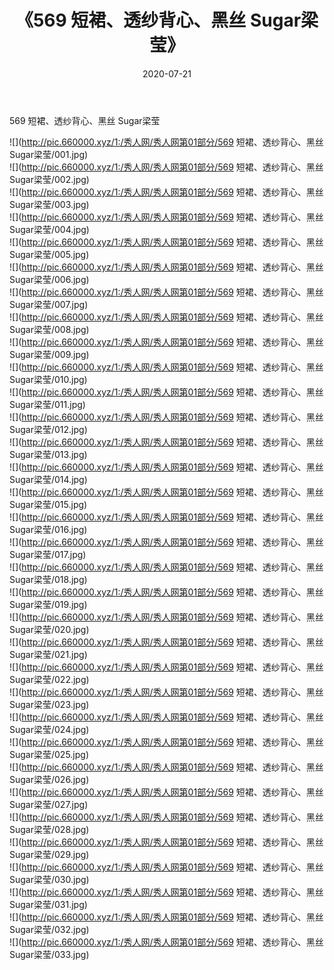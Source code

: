 ﻿---
layout: post
title:  《569 短裙、透纱背心、黑丝 Sugar梁莹》
date:   2020-07-21
img: http://pic.660000.xyz/1:/秀人网/秀人网第01部分/569 短裙、透纱背心、黑丝 Sugar梁莹/000.jpg
categories: [美女, 清纯, 唯美]
---

569 短裙、透纱背心、黑丝 Sugar梁莹

  ![](http://pic.660000.xyz/1:/秀人网/秀人网第01部分/569 短裙、透纱背心、黑丝 Sugar梁莹/001.jpg) <br> ![](http://pic.660000.xyz/1:/秀人网/秀人网第01部分/569 短裙、透纱背心、黑丝 Sugar梁莹/002.jpg) <br> ![](http://pic.660000.xyz/1:/秀人网/秀人网第01部分/569 短裙、透纱背心、黑丝 Sugar梁莹/003.jpg) <br> ![](http://pic.660000.xyz/1:/秀人网/秀人网第01部分/569 短裙、透纱背心、黑丝 Sugar梁莹/004.jpg) <br> ![](http://pic.660000.xyz/1:/秀人网/秀人网第01部分/569 短裙、透纱背心、黑丝 Sugar梁莹/005.jpg) <br> ![](http://pic.660000.xyz/1:/秀人网/秀人网第01部分/569 短裙、透纱背心、黑丝 Sugar梁莹/006.jpg) <br> ![](http://pic.660000.xyz/1:/秀人网/秀人网第01部分/569 短裙、透纱背心、黑丝 Sugar梁莹/007.jpg) <br> ![](http://pic.660000.xyz/1:/秀人网/秀人网第01部分/569 短裙、透纱背心、黑丝 Sugar梁莹/008.jpg) <br> ![](http://pic.660000.xyz/1:/秀人网/秀人网第01部分/569 短裙、透纱背心、黑丝 Sugar梁莹/009.jpg) <br> ![](http://pic.660000.xyz/1:/秀人网/秀人网第01部分/569 短裙、透纱背心、黑丝 Sugar梁莹/010.jpg) <br> ![](http://pic.660000.xyz/1:/秀人网/秀人网第01部分/569 短裙、透纱背心、黑丝 Sugar梁莹/011.jpg) <br> ![](http://pic.660000.xyz/1:/秀人网/秀人网第01部分/569 短裙、透纱背心、黑丝 Sugar梁莹/012.jpg) <br> ![](http://pic.660000.xyz/1:/秀人网/秀人网第01部分/569 短裙、透纱背心、黑丝 Sugar梁莹/013.jpg) <br> ![](http://pic.660000.xyz/1:/秀人网/秀人网第01部分/569 短裙、透纱背心、黑丝 Sugar梁莹/014.jpg) <br> ![](http://pic.660000.xyz/1:/秀人网/秀人网第01部分/569 短裙、透纱背心、黑丝 Sugar梁莹/015.jpg) <br> ![](http://pic.660000.xyz/1:/秀人网/秀人网第01部分/569 短裙、透纱背心、黑丝 Sugar梁莹/016.jpg) <br> ![](http://pic.660000.xyz/1:/秀人网/秀人网第01部分/569 短裙、透纱背心、黑丝 Sugar梁莹/017.jpg) <br> ![](http://pic.660000.xyz/1:/秀人网/秀人网第01部分/569 短裙、透纱背心、黑丝 Sugar梁莹/018.jpg) <br> ![](http://pic.660000.xyz/1:/秀人网/秀人网第01部分/569 短裙、透纱背心、黑丝 Sugar梁莹/019.jpg) <br> ![](http://pic.660000.xyz/1:/秀人网/秀人网第01部分/569 短裙、透纱背心、黑丝 Sugar梁莹/020.jpg) <br> ![](http://pic.660000.xyz/1:/秀人网/秀人网第01部分/569 短裙、透纱背心、黑丝 Sugar梁莹/021.jpg) <br> ![](http://pic.660000.xyz/1:/秀人网/秀人网第01部分/569 短裙、透纱背心、黑丝 Sugar梁莹/022.jpg) <br> ![](http://pic.660000.xyz/1:/秀人网/秀人网第01部分/569 短裙、透纱背心、黑丝 Sugar梁莹/023.jpg) <br> ![](http://pic.660000.xyz/1:/秀人网/秀人网第01部分/569 短裙、透纱背心、黑丝 Sugar梁莹/024.jpg) <br> ![](http://pic.660000.xyz/1:/秀人网/秀人网第01部分/569 短裙、透纱背心、黑丝 Sugar梁莹/025.jpg) <br> ![](http://pic.660000.xyz/1:/秀人网/秀人网第01部分/569 短裙、透纱背心、黑丝 Sugar梁莹/026.jpg) <br> ![](http://pic.660000.xyz/1:/秀人网/秀人网第01部分/569 短裙、透纱背心、黑丝 Sugar梁莹/027.jpg) <br> ![](http://pic.660000.xyz/1:/秀人网/秀人网第01部分/569 短裙、透纱背心、黑丝 Sugar梁莹/028.jpg) <br> ![](http://pic.660000.xyz/1:/秀人网/秀人网第01部分/569 短裙、透纱背心、黑丝 Sugar梁莹/029.jpg) <br> ![](http://pic.660000.xyz/1:/秀人网/秀人网第01部分/569 短裙、透纱背心、黑丝 Sugar梁莹/030.jpg) <br> ![](http://pic.660000.xyz/1:/秀人网/秀人网第01部分/569 短裙、透纱背心、黑丝 Sugar梁莹/031.jpg) <br> ![](http://pic.660000.xyz/1:/秀人网/秀人网第01部分/569 短裙、透纱背心、黑丝 Sugar梁莹/032.jpg) <br> ![](http://pic.660000.xyz/1:/秀人网/秀人网第01部分/569 短裙、透纱背心、黑丝 Sugar梁莹/033.jpg) <br>